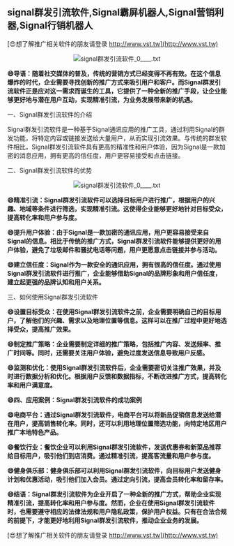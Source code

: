 ## **signal群发引流软件,Signal霸屏机器人,Signal营销利器,Signal行销机器人**

[😍想了解推广相关软件的朋友请登录 http://www.vst.tw](http://www.vst.tw)

 <center><img src="https://vst.tw/MP4/tuiguang/png/8.png" alt="signal群发引流软件_0____.txt"></center>

**😄导语：随着社交媒体的普及，传统的营销方式已经变得不再有效。在这个信息爆炸的时代，企业需要寻找创新的推广方式来吸引用户和客户。而Signal群发引流软件正是应对这一需求而诞生的工具，它提供了一种全新的推广手段，让企业能够更好地与潜在用户互动，实现精准引流，为业务发展带来新的机遇。**

一、Signal群发引流软件的介绍

Signal群发引流软件是一种基于Signal通讯应用的推广工具，通过利用Signal的群发功能，将特定内容或链接发送给大量用户，从而实现引流效果。与传统的群发软件相比，Signal群发引流软件具有更高的精准性和用户体验，因为Signal是一款加密的消息应用，拥有更高的信任度，用户更容易接受和点击链接。

二、Signal群发引流软件的优势

 <center><img src="https://vst.tw/MP4/tuiguang/png/3.png" alt="signal群发引流软件_0____.txt"></center>

**😄精准引流：Signal群发引流软件可以选择目标用户进行推广，根据用户的兴趣、地域等条件进行筛选，实现精准引流。这使得企业能够更好地针对目标受众，提高转化率和用户参与度。**

**😄提升用户体验：由于Signal是一款加密的通讯应用，用户更容易接受来自Signal的信息。相比于传统的推广方式，Signal群发引流软件能够提供更好的用户体验，避免了垃圾邮件和骚扰电话等问题，用户更愿意点击链接并参与活动。**

**😄建立信任度：Signal作为一款安全的通讯应用，拥有很高的信任度。通过使用Signal群发引流软件进行推广，企业能够借助Signal的品牌形象和用户信任度，建立起更强的品牌认知和用户关系。**

三、如何使用Signal群发引流软件

**😄设置目标受众：在使用Signal群发引流软件之前，企业需要明确自己的目标用户，了解他们的兴趣、需求以及地理位置等信息。这样可以在推广过程中更好地选择受众，提高推广效果。**

**😄制定推广策略：企业需要制定详细的推广策略，包括推广内容、发送频率、推广时间等。同时，还需要关注用户体验，避免过度发送信息导致用户反感。**

**😄监测和优化：使用Signal群发引流软件后，企业需要密切关注推广效果，并及时进行数据分析和优化。根据用户反馈和数据指标，不断改进推广方式，提高转化率和用户满意度。**

**😄四、应用案例：Signal群发引流软件的成功案例**

**😄电商平台：通过Signal群发引流软件，电商平台可以将新品促销信息发送给潜在用户，提高销售转化率。同时，还可以利用地理位置筛选功能，向特定地区用户推广本地特色产品。**

**😄餐饮行业：餐饮企业可以利用Signal群发引流软件，发送优惠券和新菜品推荐给目标用户，吸引他们到店消费。通过精准引流，提高客流量和用户参与度。**

**😄健身俱乐部：健身俱乐部可以利用Signal群发引流软件，向目标用户发送健身计划和优惠活动，吸引他们加入会员。通过定向引流，提高会员转化率和留存率。**

**😄结语：Signal群发引流软件为企业开启了一种全新的推广方式，帮助企业实现精准引流，提高转化率和用户参与度。然而，企业在使用Signal群发引流软件时，也需要遵守相应的法律法规和用户隐私政策，保护用户权益。只有在合法合规的前提下，才能更好地利用Signal群发引流软件，推动企业业务的发展。**

[😍想了解推广相关软件的朋友请登录 http://www.vst.tw](http://www.vst.tw)



